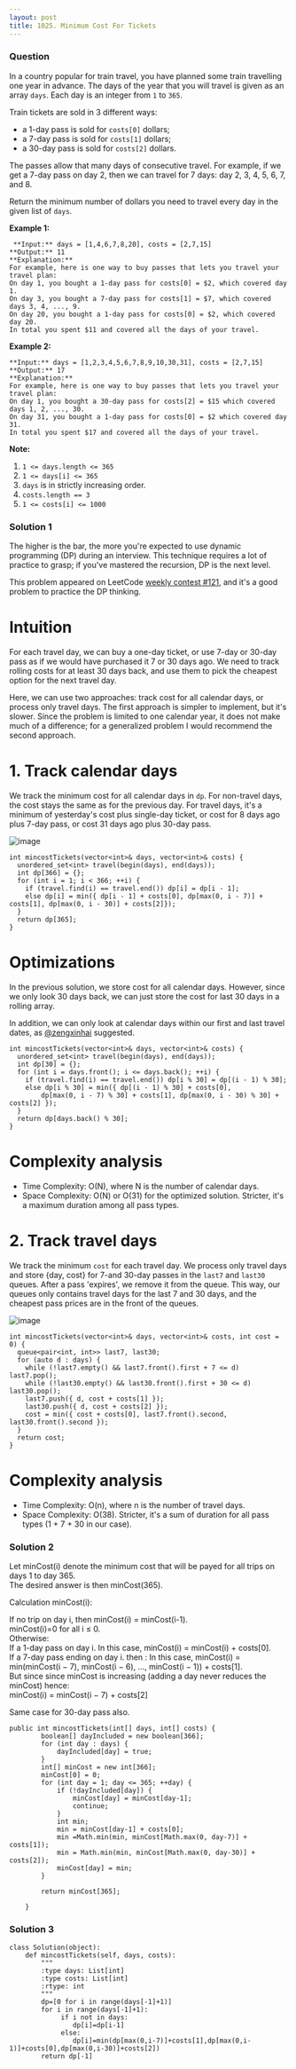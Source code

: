 ```yaml
---
layout: post
title: 1025. Minimum Cost For Tickets
---
```

### Question
In a country popular for train travel, you have planned some train travelling
one year in advance.  The days of the year that you will travel is given as an
array `days`.  Each day is an integer from `1` to `365`.

Train tickets are sold in 3 different ways:

  * a 1-day pass is sold for `costs[0]` dollars;
  * a 7-day pass is sold for `costs[1]` dollars;
  * a 30-day pass is sold for `costs[2]` dollars.

The passes allow that many days of consecutive travel.  For example, if we get
a 7-day pass on day 2, then we can travel for 7 days: day 2, 3, 4, 5, 6, 7,
and 8.

Return the minimum number of dollars you need to travel every day in the given
list of `days`.



 **Example 1:**

    
    
     **Input:** days = [1,4,6,7,8,20], costs = [2,7,15]
    **Output:** 11
    **Explanation:**
    For example, here is one way to buy passes that lets you travel your travel plan:
    On day 1, you bought a 1-day pass for costs[0] = $2, which covered day 1.
    On day 3, you bought a 7-day pass for costs[1] = $7, which covered days 3, 4, ..., 9.
    On day 20, you bought a 1-day pass for costs[0] = $2, which covered day 20.
    In total you spent $11 and covered all the days of your travel.
    

**Example 2:**

    
    
    **Input:** days = [1,2,3,4,5,6,7,8,9,10,30,31], costs = [2,7,15]
    **Output:** 17
    **Explanation:**
    For example, here is one way to buy passes that lets you travel your travel plan:
    On day 1, you bought a 30-day pass for costs[2] = $15 which covered days 1, 2, ..., 30.
    On day 31, you bought a 1-day pass for costs[0] = $2 which covered day 31.
    In total you spent $17 and covered all the days of your travel.
    



 **Note:**

  1. `1 <= days.length <= 365`
  2. `1 <= days[i] <= 365`
  3. `days` is in strictly increasing order.
  4. `costs.length == 3`
  5. `1 <= costs[i] <= 1000`

### Solution 1
The higher is the bar, the more you're expected to use dynamic programming
(DP) during an interview. This technique requires a lot of practice to grasp;
if you've mastered the recursion, DP is the next level.

This problem appeared on LeetCode [weekly contest
#121](https://leetcode.com/contest/weekly-contest-121), and it's a good
problem to practice the DP thinking.

# Intuition

For each travel day, we can buy a one-day ticket, or use 7-day or 30-day pass
as if we would have purchased it 7 or 30 days ago. We need to track rolling
costs for at least 30 days back, and use them to pick the cheapest option for
the next travel day.

Here, we can use two approaches: track cost for all calendar days, or process
only travel days. The first approach is simpler to implement, but it's slower.
Since the problem is limited to one calendar year, it does not make much of a
difference; for a generalized problem I would recommend the second approach.

# 1\. Track calendar days

We track the minimum cost for all calendar days in `dp`. For non-travel days,
the cost stays the same as for the previous day. For travel days, it's a
minimum of yesterday's cost plus single-day ticket, or cost for 8 days ago
plus 7-day pass, or cost 31 days ago plus 30-day pass.

![image](https://assets.leetcode.com/users/votrubac/image_1548621855.png)

    
    
    int mincostTickets(vector<int>& days, vector<int>& costs) {
      unordered_set<int> travel(begin(days), end(days));
      int dp[366] = {};
      for (int i = 1; i < 366; ++i) {
        if (travel.find(i) == travel.end()) dp[i] = dp[i - 1];
        else dp[i] = min({ dp[i - 1] + costs[0], dp[max(0, i - 7)] + costs[1], dp[max(0, i - 30)] + costs[2]});
      }
      return dp[365];
    }
    

# Optimizations

In the previous solution, we store cost for all calendar days. However, since
we only look 30 days back, we can just store the cost for last 30 days in a
rolling array.

In addition, we can only look at calendar days within our first and last
travel dates, as [@zengxinhai](https://leetcode.com/zengxinhai) suggested.

    
    
    int mincostTickets(vector<int>& days, vector<int>& costs) {
      unordered_set<int> travel(begin(days), end(days));
      int dp[30] = {};
      for (int i = days.front(); i <= days.back(); ++i) {
        if (travel.find(i) == travel.end()) dp[i % 30] = dp[(i - 1) % 30];
        else dp[i % 30] = min({ dp[(i - 1) % 30] + costs[0],
            dp[max(0, i - 7) % 30] + costs[1], dp[max(0, i - 30) % 30] + costs[2] });
      }
      return dp[days.back() % 30];
    }
    

# Complexity analysis

  * Time Complexity: O(N), where N is the number of calendar days.
  * Space Complexity: O(N) or O(31) for the optimized solution. Stricter, it's a maximum duration among all pass types.

# 2\. Track travel days

We track the minimum `cost` for each travel day. We process only travel days
and store {day, cost} for 7-and 30-day passes in the `last7` and `last30`
queues. After a pass 'expires', we remove it from the queue. This way, our
queues only contains travel days for the last 7 and 30 days, and the cheapest
pass prices are in the front of the queues.

![image](https://assets.leetcode.com/users/votrubac/image_1548617861.png)

    
    
    int mincostTickets(vector<int>& days, vector<int>& costs, int cost = 0) {
      queue<pair<int, int>> last7, last30;
      for (auto d : days) {
        while (!last7.empty() && last7.front().first + 7 <= d) last7.pop();
        while (!last30.empty() && last30.front().first + 30 <= d) last30.pop();
        last7.push({ d, cost + costs[1] });
        last30.push({ d, cost + costs[2] });
        cost = min({ cost + costs[0], last7.front().second, last30.front().second });
      }
      return cost;
    }
    

# Complexity analysis

  * Time Complexity: O(n), where n is the number of travel days.
  * Space Complexity: O(38). Stricter, it's a sum of duration for all pass types (1 + 7 + 30 in our case).


### Solution 2
Let minCost(i) denote the minimum cost that will be payed for all trips on
days 1 to day 365.  
The desired answer is then minCost(365).

Calculation minCost(i):

If no trip on day i, then minCost(i) = minCost(i-1).  
minCost(i)=0 for all i ≤ 0.  
Otherwise:  
If a 1-day pass on day i. In this case, minCost(i) = minCost(i) + costs[0].  
If a 7-day pass ending on day i. then : In this case, minCost(i) =
min(minCost(i − 7), minCost(i − 6), …, minCost(i − 1)) + costs[1].  
But since since minCost is increasing (adding a day never reduces the minCost)
hence:  
minCost(i) = minCost(i − 7) + costs[2]

Same case for 30-day pass also.

    
    
    public int mincostTickets(int[] days, int[] costs) {
            boolean[] dayIncluded = new boolean[366];
            for (int day : days) {
                dayIncluded[day] = true;
            }
            int[] minCost = new int[366];
            minCost[0] = 0;
            for (int day = 1; day <= 365; ++day) {
                if (!dayIncluded[day]) {
                    minCost[day] = minCost[day-1];
                    continue;
                }
                int min;
                min = minCost[day-1] + costs[0];
                min =Math.min(min, minCost[Math.max(0, day-7)] + costs[1]);
                min = Math.min(min, minCost[Math.max(0, day-30)] + costs[2]);
                minCost[day] = min;
            }
    
            return minCost[365];
    
        }
    


### Solution 3
    
    
    class Solution(object):
        def mincostTickets(self, days, costs):
            """
            :type days: List[int]
            :type costs: List[int]
            :rtype: int
            """
            dp=[0 for i in range(days[-1]+1)]
            for i in range(days[-1]+1):
                 if i not in days:
                    dp[i]=dp[i-1]
                 else:
                    dp[i]=min(dp[max(0,i-7)]+costs[1],dp[max(0,i-1)]+costs[0],dp[max(0,i-30)]+costs[2])
            return dp[-1]
    
    
    
    



